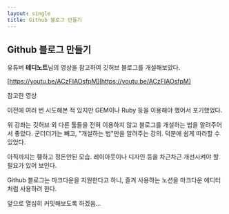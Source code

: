 ```yaml
---
layout: single
title: Github 블로그 만들기
---
```


## Github 블로그 만들기

유튜버 **테디노트**님의 영상을 참고하여 깃허브 블로그를 개설해보았다.

[https://youtu.be/ACzFIAOsfpM](https://youtu.be/ACzFIAOsfpM)

참고한 영상

이전에 여러 번 시도해본 적 있지만 GEM이나 Ruby 등을 이용해야 했어서 포기했었다.

위 강좌는 깃허브 외 다른 툴들을 전혀 이용하지 않고 블로그를 개설하는 법을 알려주어서 좋았다. 군더더기는 빼고, "개설하는 법"만을 알려주는 강의. 덕분에 쉽게 따라할 수 있었다.


아직까지는 휑하고 정돈안된 모습. 레이아웃이나 디자인 등을 차근차근 개선시켜야 할 필요가 있어 보인다.

Github 블로그는 마크다운을 지원한다고 하니, 즐겨 사용하는 노션을 마크다운 에디터처럼 사용하려 한다.

앞으로 열심히 커밋해보도록 하겠음...
